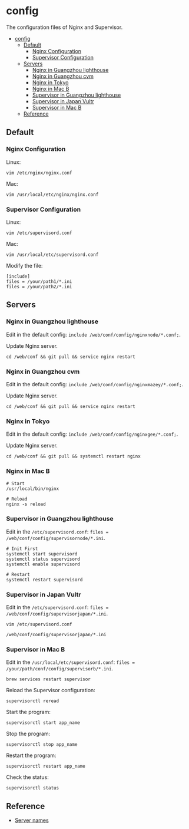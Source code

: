 # config

The configuration files of Nginx and Supervisor.

- [config](#config)
  - [Default](#default)
    - [Nginx Configuration](#nginx-configuration)
    - [Supervisor Configuration](#supervisor-configuration)
  - [Servers](#servers)
    - [Nginx in Guangzhou lighthouse](#nginx-in-guangzhou-lighthouse)
    - [Nginx in Guangzhou cvm](#nginx-in-guangzhou-cvm)
    - [Nginx in Tokyo](#nginx-in-tokyo)
    - [Nginx in Mac B](#nginx-in-mac-b)
    - [Supervisor in Guangzhou lighthouse](#supervisor-in-guangzhou-lighthouse)
    - [Supervisor in Japan Vultr](#supervisor-in-japan-vultr)
    - [Supervisor in Mac B](#supervisor-in-mac-b)
  - [Reference](#reference)

## Default

### Nginx Configuration

Linux:

```
vim /etc/nginx/nginx.conf
```

Mac:

```
vim /usr/local/etc/nginx/nginx.conf
```

### Supervisor Configuration

Linux:

```
vim /etc/supervisord.conf
```

Mac:

```
vim /usr/local/etc/supervisord.conf
```

Modify the file:

```
[include]
files = /your/path1/*.ini
files = /your/path2/*.ini
```

## Servers

### Nginx in Guangzhou lighthouse

Edit in the default config: `include /web/conf/config/nginxnode/*.conf;`.

Update Nginx server.

```
cd /web/conf && git pull && service nginx restart
```

### Nginx in Guangzhou cvm

Edit in the default config: `include /web/conf/config/nginxmazey/*.conf;`.

Update Nginx server.

```
cd /web/conf && git pull && service nginx restart
```

### Nginx in Tokyo

Edit in the default config: `include /web/conf/config/nginxgee/*.conf;`.

Update Nginx server.

```
cd /web/conf && git pull && systemctl restart nginx
```

### Nginx in Mac B

```
# Start
/usr/local/bin/nginx

# Reload
nginx -s reload
```

### Supervisor in Guangzhou lighthouse

Edit in the `/etc/supervisord.conf`: `files = /web/conf/config/supervisornode/*.ini`.

```
# Init First
systemctl start supervisord
systemctl status supervisord
systemctl enable supervisord

# Restart
systemctl restart supervisord
```

### Supervisor in Japan Vultr

Edit in the `/etc/supervisord.conf`: `files = /web/conf/config/supervisorjapan/*.ini`.

```
vim /etc/supervisord.conf

/web/conf/config/supervisorjapan/*.ini
```

### Supervisor in Mac B

Edit in the `/usr/local/etc/supervisord.conf`: `files = /your/path/conf/config/supervisorb/*.ini`.

```
brew services restart supervisor
```

Reload the Supervisor configuration:

```
supervisorctl reread
```

Start the program:

```
supervisorctl start app_name
```

Stop the program:

```
supervisorctl stop app_name
```

Restart the program:

```
supervisorctl restart app_name
```

Check the status:

```
supervisorctl status
```

## Reference

- [Server names](http://nginx.org/en/docs/http/server_names.html)

